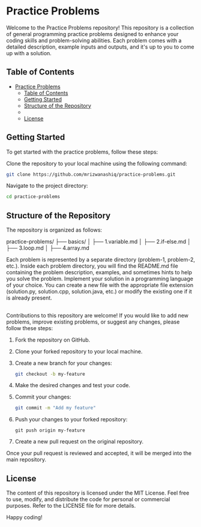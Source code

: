# Practice Problems

Welcome to the Practice Problems repository! This repository is a collection of general programming practice problems designed to enhance your coding skills and problem-solving abilities. Each problem comes with a detailed description, example inputs and outputs, and it's up to you to come up with a solution.

## Table of Contents

- [Practice Problems](#practice-problems)
  - [Table of Contents](#table-of-contents)
  - [Getting Started](#getting-started)
  - [Structure of the Repository](#structure-of-the-repository)
  - [](#)
  - [License](#license)

## Getting Started

To get started with the practice problems, follow these steps:

Clone the repository to your local machine using the following command:

```bash
git clone https://github.com/mrizwanashiq/practice-problems.git
```

Navigate to the project directory:

```bash
cd practice-problems
```

## Structure of the Repository

The repository is organized as follows:

practice-problems/
├── basics/
│ ├── 1.variable.md
│ ├── 2.if-else.md
│ ├── 3.loop.md
│ ├── 4.array.md

Each problem is represented by a separate directory (problem-1, problem-2, etc.).
Inside each problem directory, you will find the README.md file containing the problem description, examples, and sometimes hints to help you solve the problem.
Implement your solution in a programming language of your choice. You can create a new file with the appropriate file extension (solution.py, solution.cpp, solution.java, etc.) or modify the existing one if it is already present.

##

Contributions to this repository are welcome! If you would like to add new problems, improve existing problems, or suggest any changes, please follow these steps:

1. Fork the repository on GitHub.

2. Clone your forked repository to your local machine.

3. Create a new branch for your changes:

   ```bash
   git checkout -b my-feature
   ```

4. Make the desired changes and test your code.

5. Commit your changes:

   ```bash
   git commit -m "Add my feature"
   ```

6. Push your changes to your forked repository:

   ```bash.
   git push origin my-feature
   ```

7. Create a new pull request on the original repository.

Once your pull request is reviewed and accepted, it will be merged into the main repository.

## License

The content of this repository is licensed under the MIT License. Feel free to use, modify, and distribute the code for personal or commercial purposes. Refer to the LICENSE file for more details.

Happy coding!
